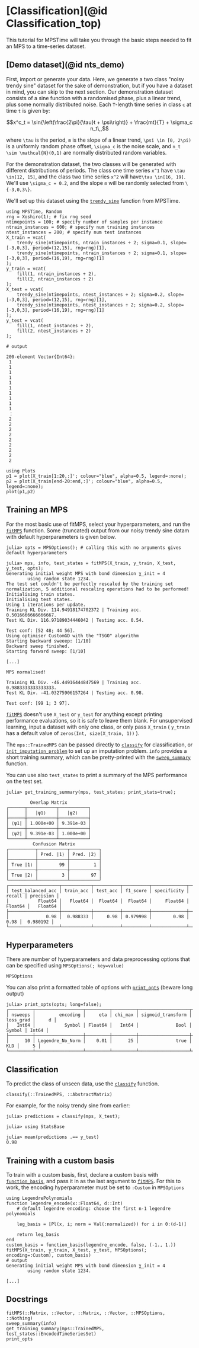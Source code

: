 # [Classification](@id Classification_top)

This tutorial for MPSTime will take you through the basic steps needed to fit an MPS to a time-series dataset.

## [Demo dataset](@id nts_demo)

First, import or generate your data. Here, we generate a two class "noisy trendy sine" dataset for the sake of demonstration, but if you have a dataset in mind, you can skip to the next section. Our demonstration dataset consists of a sine function with a randomised phase, plus a linear trend, plus some normally distributed noise. Each ``T``-length time series in class ``c`` at time ``t`` is given by:

```math
x^c_t = \sin{\left(\frac{2\pi}{\tau}t + \psi\right)} + \frac{mt}{T} + \sigma_c n_t\,,
```

where ``\tau`` is the period, ``m`` is the slope of a linear trend, ``\psi \in [0, 2\pi)`` is a uniformly random phase offset, ``\sigma_c`` is the noise scale, and ``n_t \sim \mathcal{N}(0,1)`` are  normally distributed random variables. 

For the demonstration dataset, the two classes will be generated with different distributions of periods. The class one time series ``x^1`` have ``\tau \in[12, 15]``, and the class two time series ``x^2`` will have``\tau \in[16, 19]``. We'll use ``\sigma_c = 0.2``, and the slope ``m`` will be randomly selected from ``\{-3,0,3\}``.


We'll set up this dataset using the [`trendy_sine`](@ref) function from MPSTime.
 
```jldoctest classification; output=false
using MPSTime, Random
rng = Xoshiro(1); # fix rng seed
ntimepoints = 100; # specify number of samples per instance
ntrain_instances = 600; # specify num training instances
ntest_instances = 200; # specify num test instances
X_train = vcat(
    trendy_sine(ntimepoints, ntrain_instances ÷ 2; sigma=0.1, slope=[-3,0,3], period=(12,15), rng=rng)[1],
    trendy_sine(ntimepoints, ntrain_instances ÷ 2; sigma=0.1, slope=[-3,0,3], period=(16,19), rng=rng)[1]
);
y_train = vcat(
    fill(1, ntrain_instances ÷ 2),
    fill(2, ntrain_instances ÷ 2)
);
X_test = vcat(
    trendy_sine(ntimepoints, ntest_instances ÷ 2; sigma=0.2, slope=[-3,0,3], period=(12,15), rng=rng)[1],
    trendy_sine(ntimepoints, ntest_instances ÷ 2; sigma=0.2, slope=[-3,0,3], period=(16,19), rng=rng)[1]
);
y_test = vcat(
    fill(1, ntest_instances ÷ 2),
    fill(2, ntest_instances ÷ 2)
);

# output

200-element Vector{Int64}:
 1
 1
 1
 1
 1
 1
 1
 1
 1
 1
 ⋮
 2
 2
 2
 2
 2
 2
 2
 2
 2

```

```@example classification
using Plots
p1 = plot(X_train[1:20,:]'; colour="blue", alpha=0.5, legend=:none);
p2 = plot(X_train[end-20:end,:]'; colour="blue", alpha=0.5, legend=:none);
plot(p1,p2)
```

## Training an MPS
For the most basic use of fitMPS, select your hyperparameters, and run the [`fitMPS`](@ref) function. 
Some (truncated) output from our noisy trendy sine datam with default hyperparameters is given below. 

```jldoctest classification; filter=[r"\[1\/10\](.*)MPS normalised"s => "[1/10]\n\n[...]\n\nMPS normalised"]
julia> opts = MPSOptions(); # calling this with no arguments gives default hyperparameters

julia> mps, info, test_states = fitMPS(X_train, y_train, X_test, y_test, opts);
Generating initial weight MPS with bond dimension χ_init = 4
        using random state 1234.
The test set couldn't be perfectly rescaled by the training set normalization, 5 additional rescaling operations had to be performed!
Initialising train states.
Initialising test states.
Using 1 iterations per update.
Training KL Div. 114.94918174702372 | Training acc. 0.5016666666666667.
Test KL Div. 116.97189034446042 | Testing acc. 0.54.

Test conf: [52 48; 44 56].
Using optimiser CustomGD with the "TSGO" algorithm
Starting backward sweeep: [1/10]
Backward sweep finished.
Starting forward sweep: [1/10]

[...]

MPS normalised!

Training KL Div. -46.44916444847569 | Training acc. 0.9883333333333333.
Test KL Div. -41.03275906157264 | Testing acc. 0.98.

Test conf: [99 1; 3 97].

```

[`fitMPS`](@ref) doesn't use `X_test` or `y_test` for anything except printing performance evaluations, so it is safe to leave them blank. For unsupervised learning, input a dataset with only one class, or only pass `X_train` ( `y_train` has a default value of `zeros(Int, size(X_train, 1))` ).

The `mps::TrainedMPS` can be passed directly to [`classify`](@ref) for classification, or [`init_imputation_problem`](@ref) to set up an imputation problem. `info` provides a short training summary, which can be pretty-printed with the [`sweep_summary`](@ref) function.

You can use also `test_states` to print a summary of the MPS performance on the test set.
```jldoctest classification
julia> get_training_summary(mps, test_states; print_stats=true);   

         Overlap Matrix
┌──────┬───────────┬───────────┐
│      │   |ψ1⟩    │   |ψ2⟩    │
├──────┼───────────┼───────────┤
│ ⟨ψ1| │ 1.000e+00 │ 9.391e-03 │
├──────┼───────────┼───────────┤
│ ⟨ψ2| │ 9.391e-03 │ 1.000e+00 │
└──────┴───────────┴───────────┘
          Confusion Matrix
┌──────────┬───────────┬───────────┐
│          │ Pred. |1⟩ │ Pred. |2⟩ │
├──────────┼───────────┼───────────┤
│ True |1⟩ │        99 │         1 │
├──────────┼───────────┼───────────┤
│ True |2⟩ │         3 │        97 │
└──────────┴───────────┴───────────┘
┌───────────────────┬───────────┬──────────┬──────────┬─────────────┬─────────┬───────────┐
│ test_balanced_acc │ train_acc │ test_acc │ f1_score │ specificity │  recall │ precision │
│           Float64 │   Float64 │  Float64 │  Float64 │     Float64 │ Float64 │   Float64 │
├───────────────────┼───────────┼──────────┼──────────┼─────────────┼─────────┼───────────┤
│              0.98 │  0.988333 │     0.98 │ 0.979998 │        0.98 │    0.98 │  0.980192 │
└───────────────────┴───────────┴──────────┴──────────┴─────────────┴─────────┴───────────┘

```

## Hyperparameters

There are number of hyperparameters and data preprocessing options that can be specified using `MPSOptions(; key=value)`


```@docs
MPSOptions
```

You can also print a formatted table of options with [`print_opts`](@ref) (beware long output)

```jldoctest classification
julia> print_opts(opts; long=false);
┌─────────┬──────────────────┬─────────┬─────────┬───────────────────┬───────────┬───────┐
│ nsweeps │         encoding │     eta │ chi_max │ sigmoid_transform │ loss_grad │     d │
│   Int64 │           Symbol │ Float64 │   Int64 │              Bool │    Symbol │ Int64 │
├─────────┼──────────────────┼─────────┼─────────┼───────────────────┼───────────┼───────┤
│      10 │ Legendre_No_Norm │    0.01 │      25 │              true │       KLD │     5 │
└─────────┴──────────────────┴─────────┴─────────┴───────────────────┴───────────┴───────┘

```

## Classification
To predict the class of unseen data, use the [`classify`](@ref) function.

```@docs
classify(::TrainedMPS, ::AbstractMatrix)
```

For example, for the noisy trendy sine from earlier:
```jldoctest classification
julia> predictions = classify(mps, X_test);

julia> using StatsBase

julia> mean(predictions .== y_test)
0.98
```

## Training with a custom basis
To train with a custom basis, first, declare a custom basis with [`function_basis`](@ref), and pass it in as the last argument to [`fitMPS`](@ref). For this to work, the encoding hyperparameter must be set to `:Custom` in `MPSOptions`

```jldoctest classification; filter=[r"random state 1234(.*)"s => "\n\n[...]"], setup=:(X_train=X_train[1:3,1:5]; y_train=y_train[1:3])
using LegendrePolynomials
function legendre_encode(x::Float64, d::Int)
    # default legendre encoding: choose the first n-1 legendre polynomials

    leg_basis = [Pl(x, i; norm = Val(:normalized)) for i in 0:(d-1)] 
    
    return leg_basis
end
custom_basis = function_basis(legendre_encode, false, (-1., 1.))
fitMPS(X_train, y_train, X_test, y_test, MPSOptions(; encoding=:Custom), custom_basis)
# output
Generating initial weight MPS with bond dimension χ_init = 4
        using random state 1234.

[...]
```

## Docstrings

```@docs
fitMPS(::Matrix, ::Vector, ::Matrix, ::Vector, ::MPSOptions, ::Nothing)
sweep_summary(info)
get_training_summary(mps::TrainedMPS, test_states::EncodedTimeSeriesSet)
print_opts
```
